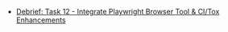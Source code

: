 - [Debrief: Task 12 - Integrate Playwright Browser Tool & CI/Tox Enhancements](./debrief_task_12.md) 